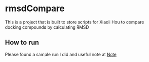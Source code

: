# rmsdCompare
This is a project that is built to store scripts for Xiaoli Hou to compare docking compounds by calculating RMSD


How to run
---------
Please found a sample run I did and useful note at [Note](https://github.com/kaiwang0112006/rmsdCompare/blob/master/example/note.txt)
